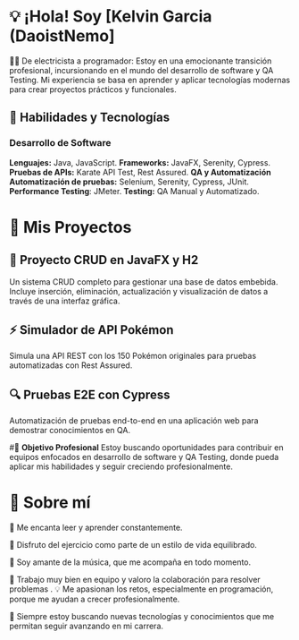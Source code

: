 # 💡 ¡Hola! Soy [Kelvin Garcia (DaoistNemo]

👷‍♂️ De electricista a programador: Estoy en una emocionante transición profesional, incursionando en el mundo del desarrollo de software y QA Testing. Mi experiencia se basa en aprender y aplicar tecnologías modernas para crear proyectos prácticos y funcionales.

## 🚀 Habilidades y Tecnologías
### Desarrollo de Software

**Lenguajes:** Java, JavaScript.
**Frameworks:** JavaFX, Serenity, Cypress.
**Pruebas de APIs:** Karate API Test, Rest Assured.
**QA y Automatización**
**Automatización de pruebas:** Selenium, Serenity, Cypress, JUnit.
**Performance Testing**: JMeter.
**Testing:** QA Manual y Automatizado.

# 📂 Mis Proyectos

## 🎯 Proyecto CRUD en JavaFX y H2
Un sistema CRUD completo para gestionar una base de datos embebida. Incluye inserción, eliminación, actualización y visualización de datos a través de una interfaz gráfica.

## ⚡ Simulador de API Pokémon
Simula una API REST con los 150 Pokémon originales para pruebas automatizadas con Rest Assured.

## 🔍 Pruebas E2E con Cypress
Automatización de pruebas end-to-end en una aplicación web para demostrar conocimientos en QA.

#🎯 **Objetivo Profesional**
 Estoy buscando oportunidades para contribuir en equipos enfocados en desarrollo de software y QA Testing, donde pueda aplicar mis habilidades y seguir creciendo profesionalmente.

 # 🧠 Sobre mí

📖 Me encanta leer y aprender constantemente.

💪 Disfruto del ejercicio como parte de un estilo de vida equilibrado.

🎵 Soy amante de la música, que me acompaña en todo momento.

🤝 Trabajo muy bien en equipo y valoro la colaboración para resolver problemas
.
💡 Me apasionan los retos, especialmente en programación, porque me ayudan a crecer profesionalmente.

🚀 Siempre estoy buscando nuevas tecnologías y conocimientos que me permitan seguir avanzando en mi carrera.




